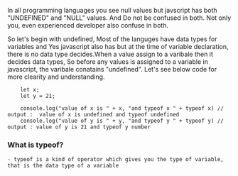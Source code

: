 
In all programming languages you see null values but javscript has both "UNDEFINED" and "NULL" values. And Do not be confused in both. Not only you, even experienced developer also confuse in both.

So let's begin with undefined, Most of the languges have data types for variables and Yes javascript also has but at the time of variable declaration, there is no data type decides.When a value assign to a varibale then it decides data types, So before any values is assigned to a variable in javascript, the varibale conatains "undefined".
Let's see below code for more clearity and understanding.

```
    let x;
    let y = 21;

    console.log("value of x is " + x, "and typeof x " + typeof x) // output :  value of x is undefined and typeof undefined
    console.log("value of y is " + y, "and typeof y " + typeof y) // output : value of y is 21 and typeof y number
```

### What is typeof? 
    - typeof is a kind of operator which gives you the type of variable, that is the data type of a variable